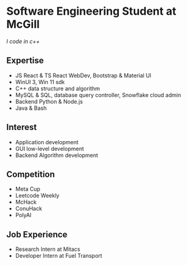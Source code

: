 # Software Engineering Student at McGill
*I code in c++*




## Expertise
- JS React & TS React WebDev, Bootstrap & Material UI
- WinUI 3, Win 11 sdk
- C++ data structure and algorithm
- MySQL & SQL, database query controller, Snowflake cloud admin
- Backend Python & Node.js
- Java & Bash 

## Interest
- Application development
- GUI low-level development
- Backend Algorithm development


## Competition
- Meta Cup
- Leetcode Weekly
- McHack
- ConuHack
- PolyAI
  
## Job Experience
- Research Intern at Mitacs
- Developer Intern at Fuel Transport
